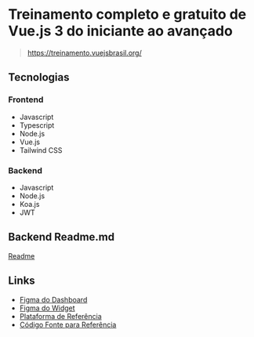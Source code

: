 # Treinamento completo e gratuito de Vue.js 3 do iniciante ao avançado

> https://treinamento.vuejsbrasil.org/

## Tecnologias

### Frontend

- Javascript
- Typescript
- Node.js
- Vue.js
- Tailwind CSS

### Backend

- Javascript
- Node.js
- Koa.js
- JWT

## Backend Readme.md

[Readme](backend/README.md)

## Links

- [Figma do Dashboard](https://www.figma.com/file/WhUZBnYnxgXVImQjh04Qon/Admin?node-id=0%3A1)
- [Figma do Widget](https://www.figma.com/file/VYWmc92nrhSqrgUxf6QpFj/Widget?node-id=0%3A1)
- [Plataforma de Referência](https://feedback.fish/)
- [Código Fonte para Referência](https://github.com/vuejs-br/treinamento-vue3-code/)

